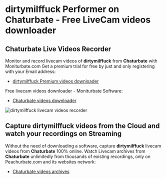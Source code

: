 # dirtymilffuck Performer on Chaturbate - Free LiveCam videos downloader

## Chaturbate Live Videos Recorder

Monitor and record livecam videos of **dirtymilffuck** from **Chaturbate** with Moniturbate.com
Get a premium trial for free by just and only registering with your Email address:
* [dirtymilffuck Premium videos downloader](https://moniturbate.com/request-demo-licence-key.html)

Free livecam videos downloader - Moniturbate Software:
* [Chaturbate videos downloader](https://moniturbate.com/moniturbate-download-software.html)

![dirtymilffuck livecam videos recorder](https://peachurnet.com/templates/moniturbate-software.png)


## Capture dirtymilffuck videos from the Cloud and watch your recordings on Streaming

Without the need of downloading a software, capture **dirtymilffuck** livecam videos from **Chaturbate** 100% online.
Watch Livecam archives from **Chaturbate** unlimitedly from thousands of existing recordings, only on Peachurbate.com and its websites network:
* [Chaturbate videos archives](https://peachurnet.com/)